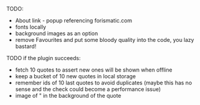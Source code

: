 TODO:
 - About link - popup referencing forismatic.com
 - fonts locally
 - background images as an option
 - remove Favourites and put some bloody quality into the code, you lazy bastard!

 TODO if the plugin succeeds:
 - fetch 10 quotes to assert new ones will be shown when offline
 - keep a bucket of 10 new quotes in local storage
 - remember ids of 10 last quotes to avoid duplicates (maybe this has no sense and the check could become a performance issue)
 - image of " in the background of the quote
